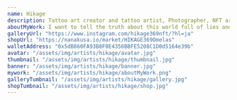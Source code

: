 ```yaml
---
name: Hikage
description: Tattoo art creator and tattoo artist, Photographer, NFT artist, Create a mix of traditional design and photography. I like cyberpunk
aboutMyWork: I want to tell the truth about this world full of lies and deceit by taking pictures and mixing them with tattoo designs. I want to use urban night scenes and neon lights to represent the light, and tattoo designs to represent the shadows. Where there is light, there is always shadow. Where there is newness, there is history. Where there is joy, there is sorrow I want to create art that can gently accompany someone's melancholy.
galleryUrl: "https://www.instagram.com/hikage369nft/?hl=ja"
shopUrl: "https://nanakusa.io/market/HIKAGE369Omelas"
walletAddress: "0x5dB860FA93B8F0E4356BBFE5208C1D0d5164e39b"
avatar: "/assets/img/artists/hikage/avatar.jpg"
thumbnail: "/assets/img/artists/hikage/thumbnail.jpg"
banner: "/assets/img/artists/hikage/banner.jpg"
mywork: "/assets/img/artists/hikage/aboutMyWork.png"
galleryTumbnail: "/assets/img/artists/hikage/gallery.jpg"
shopTumbnail: "/assets/img/artists/hikage/shop.jpg"
---
```

